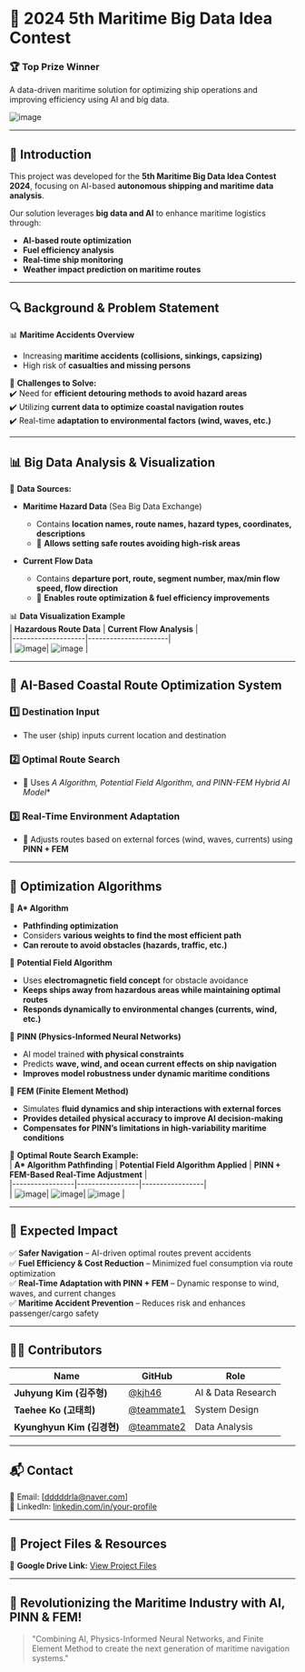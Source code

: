 # 🚢 2024 5th Maritime Big Data Idea Contest  

### 🏆 **Top Prize Winner**  

A data-driven maritime solution for optimizing ship operations and improving efficiency using AI and big data.  

![image](https://github.com/user-attachments/assets/04e0281a-9eb5-47c0-a520-d1a8039d7e14)

---

## 🌊 Introduction  
This project was developed for the **5th Maritime Big Data Idea Contest 2024**, focusing on AI-based **autonomous shipping and maritime data analysis**.  

Our solution leverages **big data and AI** to enhance maritime logistics through:
- **AI-based route optimization**
- **Fuel efficiency analysis**
- **Real-time ship monitoring**
- **Weather impact prediction on maritime routes**  

---

## 🔍 Background & Problem Statement  
📊 **Maritime Accidents Overview**  
- Increasing **maritime accidents (collisions, sinkings, capsizing)**  
- High risk of **casualties and missing persons**  

📌 **Challenges to Solve:**  
✔️ Need for **efficient detouring methods to avoid hazard areas**  
✔️ Utilizing **current data to optimize coastal navigation routes**  
✔️ Real-time **adaptation to environmental factors (wind, waves, etc.)**  

---

## 📊 Big Data Analysis & Visualization  
🔹 **Data Sources:**  
- **Maritime Hazard Data** (Sea Big Data Exchange)  
  - Contains **location names, route names, hazard types, coordinates, descriptions**  
  - 📌 **Allows setting safe routes avoiding high-risk areas**  

- **Current Flow Data**  
  - Contains **departure port, route, segment number, max/min flow speed, flow direction**  
  - 📌 **Enables route optimization & fuel efficiency improvements**  

📊 **Data Visualization Example**  
| **Hazardous Route Data** | **Current Flow Analysis** |  
|--------------------|----------------------|  
| ![image](https://github.com/user-attachments/assets/75534f52-42c1-450e-a9ed-ccf8f23ad224)| ![image](https://github.com/user-attachments/assets/42b64a22-774d-4d96-85f3-39ba5447d0fd)
 |  

---

## 🚀 AI-Based Coastal Route Optimization System  
### **1️⃣ Destination Input**  
- The user (ship) inputs current location and destination  

### **2️⃣ Optimal Route Search**  
- 📌 Uses **A* Algorithm, Potential Field Algorithm, and PINN-FEM Hybrid AI Model**  

### **3️⃣ Real-Time Environment Adaptation**  
- 📌 Adjusts routes based on external forces (wind, waves, currents) using **PINN + FEM**  

---

## 🧠 Optimization Algorithms  
🔹 **A\* Algorithm**  
- **Pathfinding optimization**  
- Considers **various weights to find the most efficient path**  
- **Can reroute to avoid obstacles (hazards, traffic, etc.)**  

🔹 **Potential Field Algorithm**  
- Uses **electromagnetic field concept** for obstacle avoidance  
- **Keeps ships away from hazardous areas while maintaining optimal routes**  
- **Responds dynamically to environmental changes (currents, wind, etc.)**  

🔹 **PINN (Physics-Informed Neural Networks)**
- AI model trained **with physical constraints**
- Predicts **wave, wind, and ocean current effects on ship navigation**
- **Improves model robustness under dynamic maritime conditions**  

🔹 **FEM (Finite Element Method)**
- Simulates **fluid dynamics and ship interactions with external forces**
- **Provides detailed physical accuracy to improve AI decision-making**
- **Compensates for PINN’s limitations in high-variability maritime conditions**  

📌 **Optimal Route Search Example:**  
| **A\* Algorithm Pathfinding** | **Potential Field Algorithm Applied** | **PINN + FEM-Based Real-Time Adjustment** |  
|-----------------|-----------------|-----------------|  
| ![image](https://github.com/user-attachments/assets/11f073b2-2c39-4e51-ba22-3fd3f6ce74a0)| ![image](https://github.com/user-attachments/assets/5419a587-6066-4a50-a773-6a1d79e1fc45)| ![image](https://github.com/user-attachments/assets/your-pinn-fem-image.png)
 |  

---

## 🌊 Expected Impact  
✅ **Safer Navigation** – AI-driven optimal routes prevent accidents  
✅ **Fuel Efficiency & Cost Reduction** – Minimized fuel consumption via route optimization  
✅ **Real-Time Adaptation with PINN + FEM** – Dynamic response to wind, waves, and current changes  
✅ **Maritime Accident Prevention** – Reduces risk and enhances passenger/cargo safety  

---

## 👨‍💻 Contributors  
| Name | GitHub | Role |  
|------|--------|------|  
| **Juhyung Kim (김주형)** | [@kjh46](https://github.com/kjh46) | AI & Data Research |  
| **Taehee Ko (고태희)** | [@teammate1](https://github.com/teammate1) | System Design |  
| **Kyunghyun Kim (김경현)** | [@teammate2](https://github.com/teammate2) | Data Analysis |  

---

## 📬 Contact  
📧 Email: [dddddrla@naver.com]  
🔗 LinkedIn: [linkedin.com/in/your-profile](https://linkedin.com/in/your-profile)  

---

## 📂 **Project Files & Resources**  
🔗 **Google Drive Link:** [View Project Files](https://drive.google.com/drive/folders/1LA7CYp5MCn1JehssDcKyJpsXnDxoUOOa?usp=sharing)  

---

## 🚀 Revolutionizing the Maritime Industry with AI, PINN & FEM!  
> "Combining AI, Physics-Informed Neural Networks, and Finite Element Method to create the next generation of maritime navigation systems."
